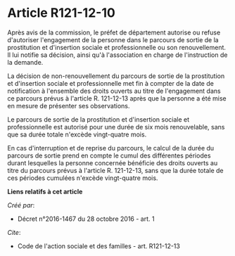 # Article R121-12-10

Après avis de la commission, le préfet de département autorise ou refuse d'autoriser l'engagement de la personne dans le
parcours de sortie de la prostitution et d'insertion sociale et professionnelle ou son renouvellement. Il lui notifie sa
décision, ainsi qu'à l'association en charge de l'instruction de la demande. 

La décision de non-renouvellement du parcours de sortie de la prostitution et d'insertion sociale et professionnelle met fin
à compter de la date de notification à l'ensemble des droits ouverts au titre de l'engagement dans ce parcours prévus à
l'article R. 121-12-13 après que la personne a été mise en mesure de présenter ses observations. 

Le parcours de sortie de la prostitution et d'insertion sociale et professionnelle est autorisé pour une durée de six mois
renouvelable, sans que sa durée totale n'excède vingt-quatre mois. 

En cas d'interruption et de reprise du parcours, le calcul de la durée du parcours de sortie prend en compte le cumul des
différentes périodes durant lesquelles la personne concernée bénéficie des droits ouverts au titre du parcours prévus à
l'article R. 121-12-13, sans que la durée totale de ces périodes cumulées n'excède vingt-quatre mois.

**Liens relatifs à cet article**

_Créé par_:

  - Décret n°2016-1467 du 28 octobre 2016 - art. 1

_Cite_:

  - Code de l'action sociale et des familles - art. R121-12-13
